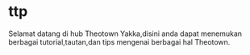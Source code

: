 # ttp
Selamat datang di hub Theotown Yakka,disini anda dapat menemukan berbagai tutorial,tautan,dan tips mengenai berbagai hal Theotown.
